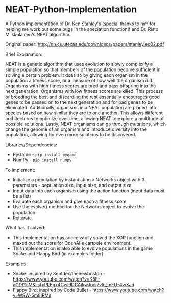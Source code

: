 # NEAT-Python-Implementation
A Python implementation of Dr. Ken Stanley's (special thanks to him for helping me work out some bugs in the speciation function!) and Dr. Risto Miikkulainen's NEAT algorithm.

Original paper: http://nn.cs.utexas.edu/downloads/papers/stanley.ec02.pdf

Brief Explanation:

NEAT is a genetic algorithm that uses evolution to slowly complexify a simple population so that members of the population become sufficient in solving a certain problem. It does so by giving each organism in the population a fitness score, or a measure of how well the organism did. Organisms with high fitness scores are bred and pass offspring into the next generation. Organisms with low fitness scores are killed. This process of breeding the best and discarding the rest essentially encourages good genes to be passed on to the next generation and for bad genes to be eliminated. Additionally, organisms in a NEAT population are placed into species based on how similar they are to one another. This allows different architectures to optimize over time, allowing NEAT to explore a multitude of possible solutions. Lastly, NEAT organisms can go through mutations, which change the genome of an organism and introduce diversity into the population, allowing for even more solutions to be discovered.

Libraries/Dependencies:
  - PyGame - `pip install pygame`
  - NumPy - `pip install numpy`

To implement:
  - Initialize a population by instantiating a Networks object with 3 parameters - population size, input size, and output size.
  - Input data into each organism using the action function (input data must be a list)
  - Evaluate each organism and give each a fitness score
  - Use the evolve() method for the Networks object to evolve the population
  - Reiterate

What has it solved:
  - This implementation has successfully solved the XOR function and maxed out the score for OpenAI's cartpole environment.
  - This implementation is also able to evolve populations in the game Snake and Flappy Bird (in examples folder)
  
Examples
  - Snake: inspired by Sentdex/thenewboston - https://www.youtube.com/watch?v=K5F-aGDIYaM&list=PL6gx4Cwl9DGAjkwJocj7vlc_mFU-4wXJq
  - Flappy Bird: inspired by Code Bullet - https://www.youtube.com/watch?v=WSW-5m8lRMs
